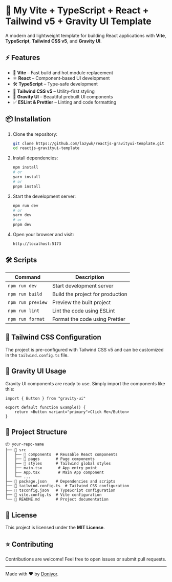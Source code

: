 # 🚀 My Vite + TypeScript + React + Tailwind v5 + Gravity UI Template

A modern and lightweight template for building React applications with **Vite**, **TypeScript**, **Tailwind CSS v5**, and **Gravity UI**.

## ⚡ Features

- 🚀 **Vite** – Fast build and hot module replacement
- ⚛ **React** – Component-based UI development
- 🛠 **TypeScript** – Type-safe development
- 🎨 **Tailwind CSS v5** – Utility-first styling
- 🌌 **Gravity UI** – Beautiful prebuilt UI components
- ✅ **ESLint & Prettier** – Linting and code formatting

## 📦 Installation

1. Clone the repository:

    ```sh
    git clone https://github.com/lazywk/reactjs-gravityui-template.git
    cd reactjs-gravityui-template
    ```

2. Install dependencies:

    ```sh
    npm install
    # or
    yarn install
    # or
    pnpm install
    ```

3. Start the development server:

    ```sh
    npm run dev
    # or
    yarn dev
    # or
    pnpm dev
    ```

4. Open your browser and visit:
    ```
    http://localhost:5173
    ```

## 🛠️ Scripts

| Command           | Description                      |
| ----------------- | -------------------------------- |
| `npm run dev`     | Start development server         |
| `npm run build`   | Build the project for production |
| `npm run preview` | Preview the built project        |
| `npm run lint`    | Lint the code using ESLint       |
| `npm run format`  | Format the code using Prettier   |

## 🎨 Tailwind CSS Configuration

The project is pre-configured with Tailwind CSS v5 and can be customized in the `tailwind.config.ts` file.

## 🌌 Gravity UI Usage

Gravity UI components are ready to use. Simply import the components like this:

```tsx
import { Button } from "gravity-ui"

export default function Example() {
    return <Button variant="primary">Click Me</Button>
}
```

## 📂 Project Structure

```
📦 your-repo-name
├── 📂 src
│   ├── 📂 components  # Reusable React components
│   ├── 📂 pages       # Page components
│   ├── 📂 styles      # Tailwind global styles
│   ├── main.tsx       # App entry point
│   ├── App.tsx        # Main App component
│   └── ...
├── 📜 package.json    # Dependencies and scripts
├── 📜 tailwind.config.ts  # Tailwind CSS configuration
├── 📜 tsconfig.json   # TypeScript configuration
├── 📜 vite.config.ts  # Vite configuration
└── 📜 README.md       # Project documentation
```

## 📜 License

This project is licensed under the **MIT License**.

## ⭐ Contributing

Contributions are welcome! Feel free to open issues or submit pull requests.

---

Made with ❤️ by [Doniyor](https://github.com/lazywk).
